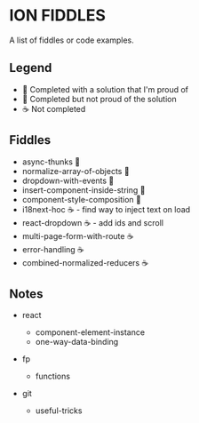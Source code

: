 ION FIDDLES
===========

A list of fiddles or code examples.

Legend
------
- :star2: Completed with a solution that I'm proud of
- :poop: Completed but not proud of the solution
- :coffee: Not completed

Fiddles
-------

- async-thunks :star2:
- normalize-array-of-objects :star2:
- dropdown-with-events :star2:
- insert-component-inside-string :star2:
- component-style-composition :star2:
- i18next-hoc :coffee: - find way to inject text on load
- react-dropdown :coffee: - add ids and scroll
- multi-page-form-with-route :coffee:
- error-handling :coffee:
- combined-normalized-reducers :coffee:

Notes
-----

- react
  - component-element-instance
  - one-way-data-binding

- fp
  - functions

- git
  - useful-tricks
